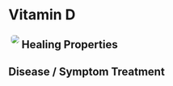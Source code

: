 # Vitamin D

<img src="https://res.cloudinary.com/alchemist-cookbook/image/upload/w_200,f_auto/healing-items/vitamin D.jpg" style="border-radius: 5px; float:left; margin: 5px;">

## Healing Properties

## Disease / Symptom Treatment

<!-- [^1]: **Title:** [ ]( )<br>**Publication:** <i>[ ]( )</i><br>**Date:** <br>**Study Type:** Animal Study, Commentary, Human Study: In Vitro - In Vivo - In Silico, Human: Case Report, Meta Analysis, Review<br>**Author(s):** <br>**Institution(s):** <br>**Abstract:** <i></i><br>[IPFS Link](https://ipfs.io/ipfs/) -->

<!-- [^1]: **Title:** [ ]( )<br>**Publication:** <i>[ ]( )</i><br>**Date:** <br>**Study Type:** Animal Study, Commentary, Human Study: In Vitro - In Vivo - In Silico, Human: Case Report, Meta Analysis, Review<br>**Author(s):** <br>**Institution(s):** <br>**Abstract:** <i></i><br>[IPFS Link](https://ipfs.io/ipfs/) -->
